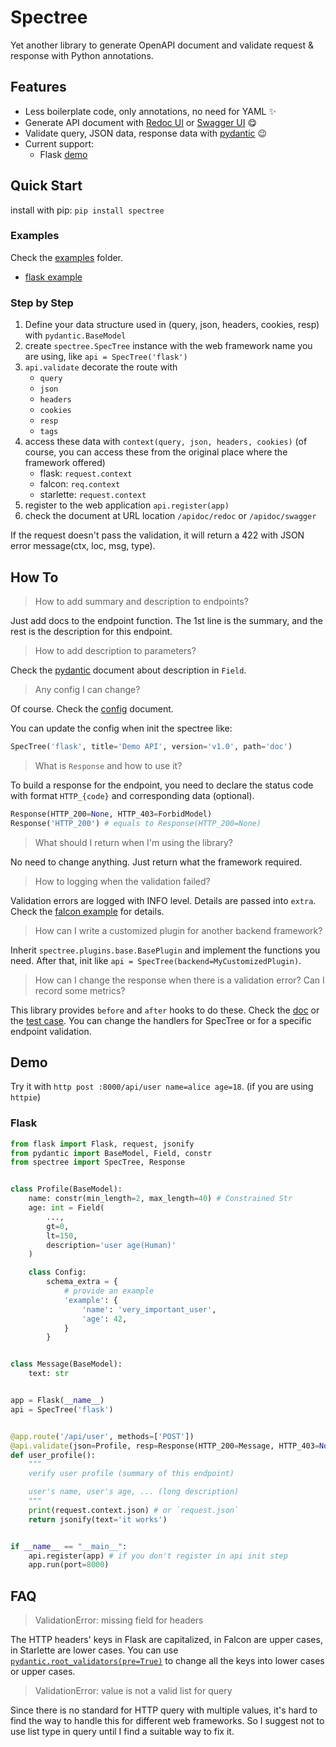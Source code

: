 # Spectree


Yet another library to generate OpenAPI document and validate request & response with Python annotations.

## Features

* Less boilerplate code, only annotations, no need for YAML :sparkles:
* Generate API document with [Redoc UI](https://github.com/Redocly/redoc) or [Swagger UI](https://github.com/swagger-api/swagger-ui) :yum:
* Validate query, JSON data, response data with [pydantic](https://github.com/samuelcolvin/pydantic/) :wink:
* Current support:
  * Flask [demo](#flask)

## Quick Start

install with pip: `pip install spectree`

### Examples

Check the [examples](/examples) folder.

* [flask example](/examples/flask_demo.py)


### Step by Step

1. Define your data structure used in (query, json, headers, cookies, resp) with `pydantic.BaseModel`
2. create `spectree.SpecTree` instance with the web framework name you are using, like `api = SpecTree('flask')`
3. `api.validate` decorate the route with
   * `query`
   * `json`
   * `headers`
   * `cookies`
   * `resp`
   * `tags`
4. access these data with `context(query, json, headers, cookies)` (of course, you can access these from the original place where the framework offered)
   * flask: `request.context`
   * falcon: `req.context`
   * starlette: `request.context`
5. register to the web application `api.register(app)`
6. check the document at URL location `/apidoc/redoc` or `/apidoc/swagger`

If the request doesn't pass the validation, it will return a 422 with JSON error message(ctx, loc, msg, type).

## How To

> How to add summary and description to endpoints?

Just add docs to the endpoint function. The 1st line is the summary, and the rest is the description for this endpoint.

> How to add description to parameters?

Check the [pydantic](https://pydantic-docs.helpmanual.io/usage/schema/) document about description in `Field`.

> Any config I can change?

Of course. Check the [config](https://spectree.readthedocs.io/en/latest/config.html) document.

You can update the config when init the spectree like: 

```py
SpecTree('flask', title='Demo API', version='v1.0', path='doc')
```

> What is `Response` and how to use it?

To build a response for the endpoint, you need to declare the status code with format `HTTP_{code}` and corresponding data (optional).

```py
Response(HTTP_200=None, HTTP_403=ForbidModel)
Response('HTTP_200') # equals to Response(HTTP_200=None)
```

> What should I return when I'm using the library?

No need to change anything. Just return what the framework required.

> How to logging when the validation failed?

Validation errors are logged with INFO level. Details are passed into `extra`. Check the [falcon example](examples/falcon_demo.py) for details.

> How can I write a customized plugin for another backend framework?

Inherit `spectree.plugins.base.BasePlugin` and implement the functions you need. After that, init like `api = SpecTree(backend=MyCustomizedPlugin)`.

> How can I change the response when there is a validation error? Can I record some metrics?

This library provides `before` and `after` hooks to do these. Check the [doc](https://spectree.readthedocs.io/en/latest) or the [test case](tests/test_plugin_flask.py). You can change the handlers for SpecTree or for a specific endpoint validation.

## Demo

Try it with `http post :8000/api/user name=alice age=18`. (if you are using `httpie`)

### Flask

```py
from flask import Flask, request, jsonify
from pydantic import BaseModel, Field, constr
from spectree import SpecTree, Response


class Profile(BaseModel):
    name: constr(min_length=2, max_length=40) # Constrained Str
    age: int = Field(
        ...,
        gt=0,
        lt=150,
        description='user age(Human)'
    )

    class Config:
        schema_extra = {
            # provide an example
            'example': {
                'name': 'very_important_user',
                'age': 42,
            }
        }


class Message(BaseModel):
    text: str


app = Flask(__name__)
api = SpecTree('flask')


@app.route('/api/user', methods=['POST'])
@api.validate(json=Profile, resp=Response(HTTP_200=Message, HTTP_403=None), tags=['api'])
def user_profile():
    """
    verify user profile (summary of this endpoint)

    user's name, user's age, ... (long description)
    """
    print(request.context.json) # or `request.json`
    return jsonify(text='it works')


if __name__ == "__main__":
    api.register(app) # if you don't register in api init step
    app.run(port=8000)

```

## FAQ

> ValidationError: missing field for headers

The HTTP headers' keys in Flask are capitalized, in Falcon are upper cases, in Starlette are lower cases.
You can use [`pydantic.root_validators(pre=True)`](https://pydantic-docs.helpmanual.io/usage/validators/#root-validators) to change all the keys into lower cases or upper cases.

> ValidationError: value is not a valid list for query

Since there is no standard for HTTP query with multiple values, it's hard to find the way to handle this for different web frameworks. So I suggest not to use list type in query until I find a suitable way to fix it.
